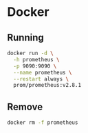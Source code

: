 # Docker

## Running

```sh
docker run -d \
  -h prometheus \
  -p 9090:9090 \
  --name prometheus \
  --restart always \
  prom/prometheus:v2.8.1
```

## Remove

```sh
docker rm -f prometheus
```
